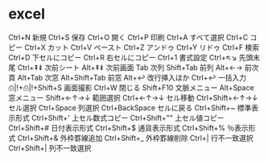 ﻿# excel

Ctrl+N 新規
Ctrl+S 保存
Ctrl+O 開く
Ctrl+P 印刷
Ctrl+A すべて選択
Ctrl+C コピー
Ctrl+X カット
Ctrl+V ペースト
Ctrl+Z アンドゥ
Ctrl+Y リドゥ
Ctrl+F 検索
Ctrl+D 下セルにコピー
Ctrl+R 右セルにコピー
Ctrl+1 書式設定
Ctrl+↖↘ 先頭末尾
Ctrl+⇞⇟ 次前シート
Alt+⇞⇟ 次前画⾯
Tab 次列
Shift+Tab 前列
Alt+←→ 前次⾴
Alt+Tab 次窓
Alt+Shift+Tab 前窓
Alt+↩︎ 改⾏挿⼊ほか
Ctrl+↩︎ ⼀括⼊⼒
⎙|!+⎙|!+Shift+S 画⾯撮影
Ctrl+W 閉じる
Shift+F10 ⽂脈メニュー
Alt+Space 窓メニュー
Shift+←↑→↓ 範囲選択
Ctrl+←↑→↓ セル移動
Ctrl+Shift+←↑→↓ セル選択
Ctrl+Space 列選択
Ctrl+BackSpace セルに戻る
Ctrl+Shift+~ 標準表⽰形式
Ctrl+Shift+' 上セル数式コピー
Ctrl+Shift+"" 上セル値コピー
Ctrl+Shift+# ⽇付表⽰形式
Ctrl+Shift+$ 通貨表⽰形式
Ctrl+Shift+% ％表⽰形式
Ctrl+Shift+& 外枠罫線追加
Ctrl+Shift+_ 外枠罫線削除
Ctrl+| ⾏不⼀致選択
Ctrl+Shift+| 列不⼀致選択

